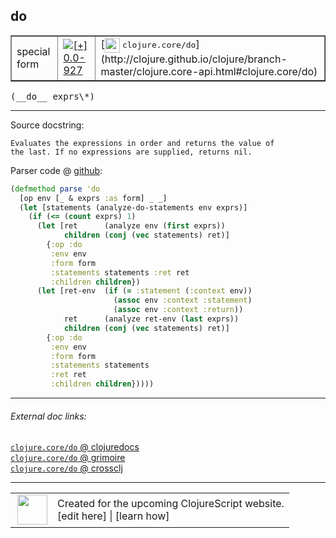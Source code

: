 ## do



 <table border="1">
<tr>
<td>special form</td>
<td><a href="https://github.com/cljsinfo/cljs-api-docs/tree/0.0-927"><img valign="middle" alt="[+] 0.0-927" title="Added in 0.0-927" src="https://img.shields.io/badge/+-0.0--927-lightgrey.svg"></a> </td>
<td>
[<img height="24px" valign="middle" src="http://i.imgur.com/1GjPKvB.png"> <samp>clojure.core/do</samp>](http://clojure.github.io/clojure/branch-master/clojure.core-api.html#clojure.core/do)
</td>
</tr>
</table>


 <samp>
(__do__ exprs\*)<br>
</samp>

---





Source docstring:

```
Evaluates the expressions in order and returns the value of
the last. If no expressions are supplied, returns nil.
```


Parser code @ [github](https://github.com/clojure/clojurescript/blob/r1.7.48/src/main/clojure/cljs/analyzer.cljc#L1385-L1406):

```clj
(defmethod parse 'do
  [op env [_ & exprs :as form] _ _]
  (let [statements (analyze-do-statements env exprs)]
    (if (<= (count exprs) 1)
      (let [ret      (analyze env (first exprs))
            children (conj (vec statements) ret)]
        {:op :do
         :env env
         :form form
         :statements statements :ret ret
         :children children})
      (let [ret-env  (if (= :statement (:context env))
                       (assoc env :context :statement)
                       (assoc env :context :return))
            ret      (analyze ret-env (last exprs))
            children (conj (vec statements) ret)]
        {:op :do
         :env env
         :form form
         :statements statements
         :ret ret
         :children children}))))
```

<!--
Repo - tag - source tree - lines:

 <pre>
clojurescript @ r1.7.48
└── src
    └── main
        └── clojure
            └── cljs
                └── <ins>[analyzer.cljc:1385-1406](https://github.com/clojure/clojurescript/blob/r1.7.48/src/main/clojure/cljs/analyzer.cljc#L1385-L1406)</ins>
</pre>

-->

---



###### External doc links:

[`clojure.core/do` @ clojuredocs](http://clojuredocs.org/clojure.core/do)<br>
[`clojure.core/do` @ grimoire](http://conj.io/store/v1/org.clojure/clojure/1.7.0-beta3/clj/clojure.core/do/)<br>
[`clojure.core/do` @ crossclj](http://crossclj.info/fun/clojure.core/do.html)<br>

---

 <table>
<tr><td>
<img valign="middle" align="right" width="48px" src="http://i.imgur.com/Hi20huC.png">
</td><td>
Created for the upcoming ClojureScript website.<br>
[edit here] | [learn how]
</td></tr></table>

[edit here]:https://github.com/cljsinfo/cljs-api-docs/blob/master/cljsdoc/special_do.cljsdoc
[learn how]:https://github.com/cljsinfo/cljs-api-docs/wiki/cljsdoc-files

<!--

This information was too distracting to show to readers, but I'll leave it
commented here since it is helpful to:

- pretty-print the data used to generate this document
- and show how to retrieve that data



The API data for this symbol:

```clj
{:ns "special",
 :name "do",
 :signature ["[exprs*]"],
 :history [["+" "0.0-927"]],
 :type "special form",
 :full-name-encode "special_do",
 :source {:code "(defmethod parse 'do\n  [op env [_ & exprs :as form] _ _]\n  (let [statements (analyze-do-statements env exprs)]\n    (if (<= (count exprs) 1)\n      (let [ret      (analyze env (first exprs))\n            children (conj (vec statements) ret)]\n        {:op :do\n         :env env\n         :form form\n         :statements statements :ret ret\n         :children children})\n      (let [ret-env  (if (= :statement (:context env))\n                       (assoc env :context :statement)\n                       (assoc env :context :return))\n            ret      (analyze ret-env (last exprs))\n            children (conj (vec statements) ret)]\n        {:op :do\n         :env env\n         :form form\n         :statements statements\n         :ret ret\n         :children children}))))",
          :title "Parser code",
          :repo "clojurescript",
          :tag "r1.7.48",
          :filename "src/main/clojure/cljs/analyzer.cljc",
          :lines [1385 1406]},
 :full-name "special/do",
 :clj-symbol "clojure.core/do",
 :docstring "Evaluates the expressions in order and returns the value of\nthe last. If no expressions are supplied, returns nil."}

```

Retrieve the API data for this symbol:

```clj
;; from Clojure REPL
(require '[clojure.edn :as edn])
(-> (slurp "https://raw.githubusercontent.com/cljsinfo/cljs-api-docs/catalog/cljs-api.edn")
    (edn/read-string)
    (get-in [:symbols "special/do"]))
```

-->
